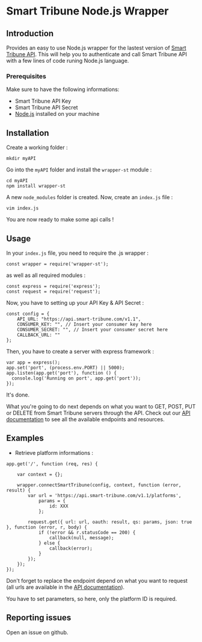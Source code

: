 # Smart Tribune Node.js Wrapper #

## Introduction ##

Provides an easy to use Node.js wrapper for the lastest version of [Smart Tribune API](https://www.smart-tribune.com/developers/api?v=v1.1). This will help you to authenticate and call Smart Tribune API with a few lines of code runing Node.js language.

### Prerequisites ###

Make sure to have the following informations:

* Smart Tribune API Key
* Smart Tribune API Secret
* [Node.js](https://nodejs.org/) installed on your machine

## Installation ##

Create a working folder :
```
mkdir myAPI
```

Go into the ```myAPI``` folder and install the ```wrapper-st``` module :
```
cd myAPI
npm install wrapper-st
```

A new ```node_modules```  folder is created. Now, create an ```index.js``` file :
```
vim index.js
```

You are now ready to make some api calls !

## Usage ##

In your ```index.js``` file, you need to require the .js wrapper :
```
const wrapper = require('wrapper-st');
```

as well as all required modules :
```
const express = require('express');
const request = require('request');
```

Now, you have to setting up your API Key & API Secret :
```
const config = {
    API_URL: "https://api.smart-tribune.com/v1.1",
    CONSUMER_KEY: "", // Insert your consumer key here
    CONSUMER_SECRET: "", // Insert your consumer secret here
    CALLBACK_URL: ""
};
```

Then, you have to create a server with express framework :
```
var app = express();
app.set('port', (process.env.PORT) || 5000);
app.listen(app.get('port'), function () {
  console.log('Running on port', app.get('port'));
});
```

It's done.

What you're going to do next depends on what you want to GET, POST, PUT or DELETE from Smart Tribune servers through the API. Check out our [API documentation](https://www.smart-tribune.com/developers/api?v=v1.1) to see all the available endpoints and resources.



## Examples ##

* Retrieve platform informations :
```
app.get('/', function (req, res) {

    var context = {};

    wrapper.connectSmartTribune(config, context, function (error, result) {
        var url = 'https://api.smart-tribune.com/v1.1/platforms',
            params = {
                id: XXX
            };

        request.get({ url: url, oauth: result, qs: params, json: true }, function (error, r, body) {
            if (!error && r.statusCode == 200) {
                callback(null, message);
            } else {
                callback(error);
            }
        });
    });
});
```

Don't forget to replace the endpoint depend on what you want to request (all urls are available in the [API documentation](https://www.smart-tribune.com/developers/api?v=v1.1)).

You have to set parameters, so here, only the platform ID is required.

## Reporting issues ##

Open an issue on github.